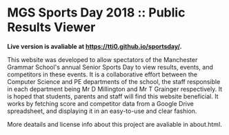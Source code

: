 # MGS Sports Day 2018 :: Public Results Viewer

**Live version is avaliable at https://tti0.github.io/sportsday/.**

This website was developed to allow spectators of the Manchester Grammar School's annual Senior Sports Day to view results, events, and competitors in these events. It is a collaborative effort between the Computer Science and PE departments of the school, the staff responsible in each department being Mr D Millington and Mr T Grainger respectively. It is hoped that students, parents and staff will find this website beneficial. It works by fetching score and competitor data from a Google Drive spreadsheet, and displaying it in an easy-to-use and clear fashion.

More deatails and license info about this project are avaliable in about.html.
